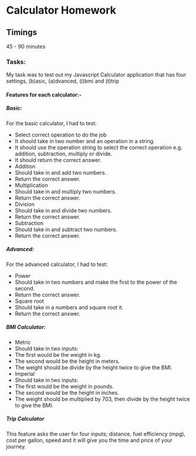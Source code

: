 # Calculator Homework
## Timings
45 - 90 minutes

### Tasks:
My task was to test out my Javascript Calculator application that has four settings, (b)asic, (a)dvanced, (i)bmi and (t)trip

#### Features for each calculator:-

##### Basic:
For the basic calculator, I had to test:
* Select correct operation to do the job
 * It should take in two number and an operation in a string.
 * It should use the operation string to select the correct operation e.g. addition, subtraction, multiply or divide.
 * It should return the correct answer.
* Addition
 * Should take in and add two numbers.
 * Return the correct answer.
* Multiplication
 * Should take in and multiply two numbers.
 * Return the correct answer.
* Division
 * Should take in and divide two numbers.
 * Return the correct answer.
* Subtraction
 * Should take in and subtract two numbers.
 * Return the correct answer.

##### Advanced:
For the advanced calculator, I had to test:
* Power
 * Should take in two numbers and make the first to the power of the second.
 * Return the correct answer.
* Square root
 * Should take in a numbers and square root it.
 * Return the correct answer.

##### BMI Calculator:
* Metric
 * Should take in two inputs:
  * The first would be the weight in kg.
  * The second would be the height in meters.
 * The weight should be divide by the height twice to give the BMI.
* Imperial
 * Should take in two inputs:
  * The first would be the weight in pounds.
  * The second would be the height in inches.
 * The weight should be multiplied by 703, then divide by the height twice to give the BMI.

##### Trip Calculator
This feature asks the user for four inputs; distance, fuel efficiency (mpg), cost per gallon, speed and it will give you the time and price of your journey.

